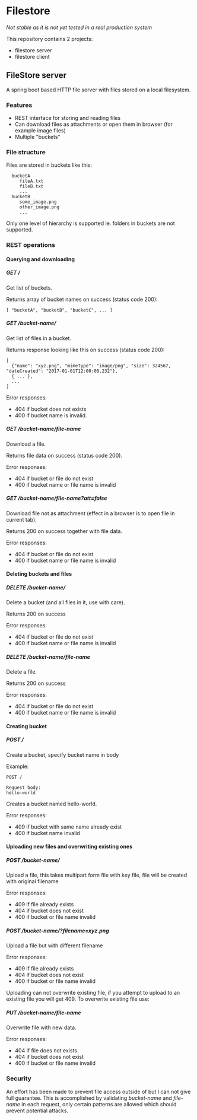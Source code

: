 # Filestore

_Not stable as it is not yet tested in a real production system_

This repository contains 2 projects:

* filestore server
* filestore client

## FileStore server

A spring boot based HTTP file server with files stored on a local filesystem.

### Features

* REST interface for storing and reading files
* Can download files as attachments or open them in browser (for example image files)
* Multiple "buckets"

### File structure

Files are stored in buckets like this:

```
  bucketA
     fileA.txt
     fileB.txt
     ...
  bucketB
     some_image.png
     other_image.png
     ...
```

Only one level of hierarchy is supported ie. folders in buckets are not supported.

### REST operations

#### Querying and downloading

##### GET / 

Get list of buckets. 

Returns array of bucket names on success (status code 200):

```
[ "bucketA", "bucketB", "bucketC", ... ]
```

##### GET /bucket-name/

Get list of files in a bucket.

Returns response looking like this on success (status code 200):
```
[
  {"name": "xyz.png", "mimeType": "image/png", "size": 324567, "dateCreated": "2017-01-01T12:00:00.232"},
  { ... },
  ...
]
```

Error responses: 

* 404 if bucket does not exists
* 400 if bucket name is invalid.

##### GET /bucket-name/file-name

Download a file.

Returns file data on success (status code 200).

Error responses:

* 404 if bucket or file do not exist
* 400 if bucket name or file name is invalid

##### GET /bucket-name/file-name?att=false

Download file not as attachment (effect in a browser is to open file in current tab).

Returns 200 on success together with file data.

Error responses:

* 404 if bucket or file do not exist
* 400 if bucket name or file name is invalid

#### Deleting buckets and files
 
##### DELETE /bucket-name/

Delete a bucket (and all files in it, use with care).

Returns 200 on success

Error responses:

* 404 if bucket or file do not exist
* 400 if bucket name or file name is invalid

##### DELETE /bucket-name/file-name

Delete a file.

Returns 200 on success

Error responses:

* 404 if bucket or file do not exist
* 400 if bucket name or file name is invalid

#### Creating bucket

##### POST /

Create a bucket, specify bucket name in body

Example:

  ```
  POST /
  
  Request body:
  hello-world
  ```
  
Creates a bucket named hello-world.

Error responses:

* 409 if bucket with same name already exist
* 400 if bucket name invalid

#### Uploading new files and overwriting existing ones  

##### POST /bucket-name/

Upload a file, this takes multipart form file with key file, file will be created with original filename

Error responses:

* 409 if file already exists
* 404 if bucket does not exist
* 400 if bucket or file name invalid

##### POST /bucket-name/?filename=xyz.png

Upload a file but with different filename

Error responses:

* 409 if file already exists
* 404 if bucket does not exist
* 400 if bucket or file name invalid

Uploading can not overwrite existing file, if you attempt to upload to an existing file you will get 409. To overwrite existing file use:

##### PUT /bucket-name/file-name

Overwrite file with new data.

Error responses:

* 404 if file does not exists
* 404 if bucket does not exist
* 400 if bucket or file name invalid
  
### Security

An effort has been made to prevent file access outside of but I can not give full guarantee. This is accomplished by
validating _bucket-name_ and _file-name_ in each request, only certain patterns are allowed which should prevent
potential attacks.
